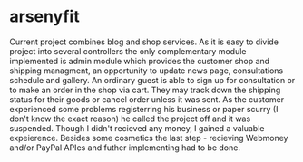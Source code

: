 # arsenyfit
Current project combines blog and shop services. As it is easy to divide project into several controllers the only complementary module implemented is admin module which provides the customer shop and shipping managment, an opportunity to update news page, consultations schedule and gallery. An ordinary guest is able to sign up for consultation or to make an order in the shop via cart. They may track down the shipping status for their goods or cancel order unless it was sent.
As the customer experienced some problems registerring his business or paper scurry (I don't know the exact reason) he called the project off and it was suspended. Though I didn't recieved any money, I gained a valuable expeierence. 
Besides some cosmetics the last step - recieving Webmoney and/or PayPal APIes and futher implementing had to be done.
